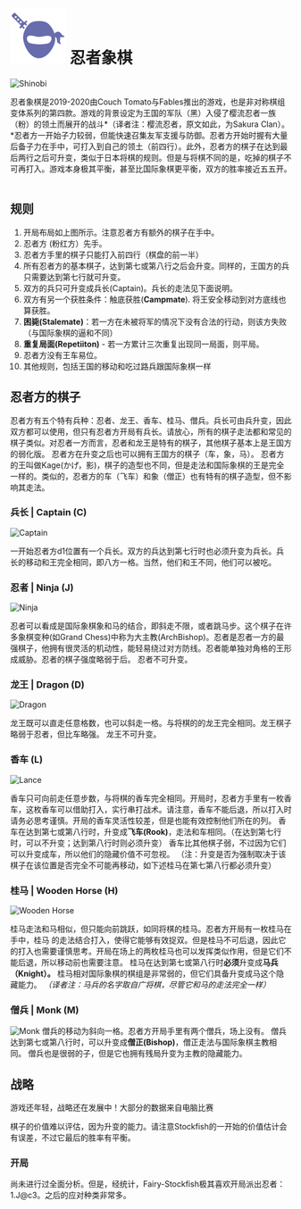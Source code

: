 # ![Shinobi chess](https://github.com/gbtami/pychess-variants/blob/master/static/icons/shinobi.svg) 忍者象棋

![Shinobi](https://github.com/gbtami/pychess-variants/blob/master/static/images/CVariantsGuide/Shinobi.png)

忍者象棋是2019-2020由Couch Tomato与Fables推出的游戏，也是非对称棋组变体系列的第四款。游戏的背景设定为王国的军队（黑）入侵了樱流忍者一族（粉）的领土而展开的战斗*（译者注：樱流忍者，原文如此，为Sakura Clan）。*忍者方一开始子力较弱，但能快速召集友军支援与防御。忍者方开始时握有大量后备子力在手中，可打入到自己的领土（前四行）。此外，忍者方的棋子在达到最后两行之后可升变，类似于日本将棋的规则。但是与将棋不同的是，吃掉的棋子不可再打入。游戏本身极其平衡，甚至比国际象棋更平衡，双方的胜率接近五五开。
 
## 规则
1.	开局布局如上图所示。注意忍者方有额外的棋子在手中。
2.  忍者方 (粉红方）先手。
3.  忍者方手里的棋子只能打入前四行（棋盘的前一半）
4.	所有忍者方的基本棋子，达到第七或第八行之后会升变。同样的，王国方的兵只需要达到第七行就可升变。
5.	双方的兵只可升变成兵长(Captain)。兵长的走法见下面说明。
6.	双方有另一个获胜条件：触底获胜(**Campmate**). 将王安全移动到对方底线也算获胜。
7.	**困毙(Stalemate)**：若一方在未被将军的情况下没有合法的行动，则该方失败（与国际象棋的逼和不同）
8.	**重复局面(Repetiiton)** - 若一方累计三次重复出现同一局面，则平局。
9.	忍者方没有王车易位。
10.	其他规则，包括王国的移动和吃过路兵跟国际象棋一样

## 忍者方的棋子

忍者方有五个特有兵种：忍者、龙王、香车、桂马、僧兵。兵长可由兵升变，因此双方都可以使用，但只有忍者方开局有兵长。请放心，所有的棋子走法都和常见的棋子类似。对忍者一方而言，忍者和龙王是特有的棋子，其他棋子基本上是王国方的弱化版。 忍者方在升变之后也可以拥有王国方的棋子（车，象，马）。 忍者方的王叫做Kage(かげ，影)，棋子的造型也不同，但是走法和国际象棋的王是完全一样的。类似的，忍者方的车（飞车）和象（僧正）也有特有的棋子造型，但不影响其走法。

### 兵长 | Captain (C)

![Captain](https://github.com/gbtami/pychess-variants/blob/master/static/images/CVariantsGuide/ClanCaptain.png)

一开始忍者方d1位置有一个兵长。双方的兵达到第七行时也必须升变为兵长。兵长的移动和王完全相同，即八方一格。当然，他们和王不同，他们可以被吃。

### 忍者 | Ninja (J)

![Ninja](https://github.com/gbtami/pychess-variants/blob/master/static/images/CVariantsGuide/Ninja.png)

忍者可以看成是国际象棋象和马的结合，即斜走不限，或者跳马步。这个棋子在许多象棋变种(如Grand Chess)中称为大主教(ArchBishop)。忍者是忍者一方的最强棋子，他拥有很灵活的机动性，能轻易绕过对方防线。忍者能单独对角格的王形成威胁。忍者的棋子强度略弱于后。
忍者不可升变。

### 龙王 | Dragon (D)

![Dragon](https://github.com/gbtami/pychess-variants/blob/master/static/images/CVariantsGuide/Dragon.png)

龙王既可以直走任意格数，也可以斜走一格。与将棋的的龙王完全相同。龙王棋子略弱于忍者，但比车略强。
龙王不可升变。

### 香车 (L)

![Lance](https://github.com/gbtami/pychess-variants/blob/master/static/images/CVariantsGuide/Lance.png)

香车只可向前走任意步数，与将棋的香车完全相同。开局时，忍者方手里有一枚香车，这枚香车可以借助打入，实行串打战术。请注意，香车不能后退，所以打入时请务必思考谨慎。开局的香车灵活性较差，但是也能有效控制他们所在的列。
香车在达到第七或第八行时，升变成**飞车(Rook)**，走法和车相同。（在达到第七行时，可以不升变；达到第八行时则必须升变）
香车比其他棋子弱，不过因为它们可以升变成车，所以他们的隐藏价值不可忽视。
（注：升变是否为强制取决于该棋子在该位置是否完全不可能再移动，如下述桂马在第七第八行都必须升变）

### 桂马 | Wooden Horse (H)

![Wooden Horse](https://github.com/gbtami/pychess-variants/blob/master/static/images/CVariantsGuide/Horse.png)

桂马走法和马相似，但只能向前跳跃，如同将棋的桂马。忍者方开局有一枚桂马在手中，桂马 的走法结合打入，使得它能够有效捉双。但是桂马不可后退，因此它的打入也需要谨慎思考。开局在场上的两枚桂马也可以发挥类似作用，但是它们不能后退，所以移动前也需要注意。
桂马在达到第七或第八行时**必须**升变成**马兵（Knight）。**
桂马相对国际象棋的棋组是非常弱的，但它们具备升变成马这个隐藏能力。
*（译者注：马兵的名字取自广将棋，尽管它和马的走法完全一样）*

### 僧兵 | Monk (M)

![Monk](https://github.com/gbtami/pychess-variants/blob/master/static/images/CVariantsGuide/Monk.png)
僧兵的移动为斜向一格。忍者方开局手里有两个僧兵，场上没有。
僧兵达到第七或第八行时，可以升变成**僧正(Bishop)**，僧正走法与国际象棋主教相同。
僧兵也是很弱的子，但是它也拥有残局升变为主教的隐藏能力。
 
## 战略
游戏还年轻，战略还在发展中！大部分的数据来自电脑比赛

棋子的价值难以评估，因为升变的能力。请注意Stockfish的一开始的价值估计会有误差，不过它最后的胜率有平衡。

### 开局
尚未进行过全面分析。但是，经统计，Fairy-Stockfish极其喜欢开局派出忍者：1.J@c3。之后的应对种类非常多。